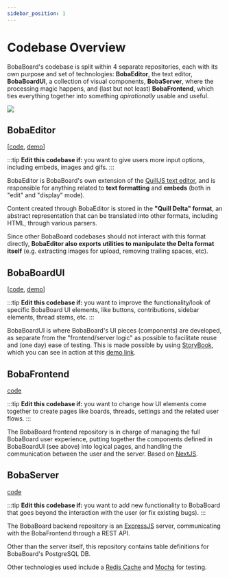 ```yaml
---
sidebar_position: 1
---
```


# Codebase Overview

BobaBoard's codebase is split within 4 separate repositories, each with its own purpose and set of technologies: **BobaEditor**, the text editor, **BobaBoardUI**, a collection of visual components, **BobaServer**, where the processing magic happens, and (last but not least) **BobaFrontend**, which ties everything together into something _apirationally_ usable and useful.

![](/img/documentation/codebase-overview.png)

## BobaEditor

\[[code](https://github.com/essential-randomness/boba-editor), [demo](https://bobaeditor.netlify.app/?path=/story/editor-preview--simple-editor)]

:::tip
**Edit this codebase if:** you want to give users more input options, including embeds, images and gifs.
:::

BobaEditor is BobaBoard's own extension of the [QuillJS text editor](https://quilljs.com/), and is responsible for anything related to **text formatting** and **embeds** (both in "edit" and "display" mode).

Content created through BobaEditor is stored in the **"Quill Delta" format**, an abstract representation that can be translated into other formats, including HTML, through various parsers.

Since other BobaBoard codebases should not interact with this format directly, **BobaEditor also exports utilities to manipulate the Delta format itself** (e.g. extracting images for upload, removing trailing spaces, etc).

## BobaBoardUI

\[[code](https://github.com/essential-randomness/bobaboard-ui), [demo](https://bobaboard-ui.netlify.app/)]

:::tip
**Edit this codebase if:** you want to improve the functionality/look of specific BobaBoard UI elements, like buttons, contributions, sidebar elements, thread stems, etc.
:::

BobaBoardUI is where BobaBoard's UI pieces (components) are developed, as separate from the "frontend/server logic" as possible to facilitate reuse and (one day) ease of testing. This is made possible by using [StoryBook](https://storybook.js.org/), which you can see in action at this [demo link](https://bobaboard-ui.netlify.app/).

## BobaFrontend

[code](https://github.com/essential-randomness/boba-frontend)

:::tip
**Edit this codebase if:** you want to change how UI elements come together to create pages like boards, threads, settings and the related user flows.
:::

The BobaBoard frontend repository is in charge of managing the full BobaBoard user experience, putting together the components defined in BobaBoardUI (see above) into logical pages, and handling the communication between the user and the server. Based on [NextJS](https://nextjs.org/).

## BobaServer

[code](https://github.com/essential-randomness/bobaserver)

:::tip
**Edit this codebase if:** you want to add new functionality to BobaBoard that goes beyond the interaction with the user (or fix existing bugs).
:::

The BobaBoard backend repository is an [ExpressJS](https://expressjs.com/) server, communicating with the BobaFrontend through a REST API.

Other than the server itself, this repository contains table definitions for BobaBoard's PostgreSQL DB.

Other technologies used include a [Redis Cache](https://redis.io/) and [Mocha](https://mochajs.org/) for testing.
